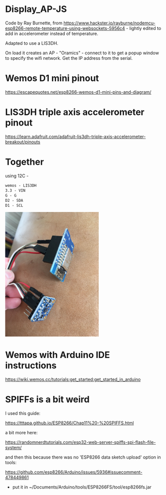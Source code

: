 # Display_AP-JS

Code by Ray Burnette, from https://www.hackster.io/rayburne/nodemcu-esp8266-remote-temperature-using-websockets-5956c4 - lightly edited to add in 
accelerometer instead of temperature.

Adapted to use a LIS3DH.

On load it creates an AP - "Oramics" - connect to it to get a popup window to specify 
the wifi network. Get the IP address from the serial.


# Wemos D1 mini pinout

https://escapequotes.net/esp8266-wemos-d1-mini-pins-and-diagram/

# LIS3DH triple axis accelerometer pinout

https://learn.adafruit.com/adafruit-lis3dh-triple-axis-accelerometer-breakout/pinouts

# Together

using 12C - 

    wemos - LIS3DH
    3.3 - VIN
    G - G
    D2 - SDA
    D1 - SCL

<img src="wemos_LIS3DH.jpg" width="300px"/>

# Wemos with Arduino IDE instructions

https://wiki.wemos.cc/tutorials:get_started:get_started_in_arduino

# SPIFFs is a bit weird 

I used this guide:

https://tttapa.github.io/ESP8266/Chap11%20-%20SPIFFS.html

a bit more here:

https://randomnerdtutorials.com/esp32-web-server-spiffs-spi-flash-file-system/

and then this because there was no 'ESP8266 data sketch upload' option in tools:

https://github.com/esp8266/Arduino/issues/5936#issuecomment-478449861

- put it in ~/Documents/Arduino/tools/ESP8266FS/tool/esp8266fs.jar  
